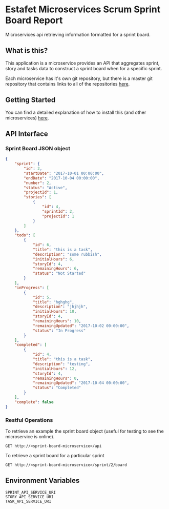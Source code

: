 # Estafet Microservices Scrum Sprint Board Report
Microservices api retrieving information formatted for a sprint board.
## What is this?
This application is a microservice provides an API that aggregates sprint, story and tasks data to construct a sprint board when for a specific sprint.

Each microservice has it's own git repository, but there is a master git repository that contains links to all of the repositories [here](https://github.com/Estafet-LTD/estafet-microservices-scrum).
## Getting Started
You can find a detailed explanation of how to install this (and other microservices) [here](https://github.com/Estafet-LTD/estafet-microservices-scrum#getting-started).
## API Interface

### Sprint Board JSON object

```json
{
    "sprint": {
        "id": 2,
        "startDate": "2017-10-01 00:00:00",
        "endDate": "2017-10-04 00:00:00",
        "number": 2,
        "status": "Active",
        "projectId": 1,
        "stories": [
            {
                "id": 4,
                "sprintId": 2,
                "projectId": 1
            }
        ]
    },
    "todo": [
        {
            "id": 6,
            "title": "this is a task",
            "description": "some rubbish",
            "initialHours": 6,
            "storyId": 4,
            "remainingHours": 6,
            "status": "Not Started"
        }
    ],
    "inProgress": [
        {
            "id": 5,
            "title": "hghghg",
            "description": "jhjhjh",
            "initialHours": 10,
            "storyId": 4,
            "remainingHours": 10,
            "remainingUpdated": "2017-10-02 00:00:00",
            "status": "In Progress"
        }
    ],
    "completed": [
        {
            "id": 4,
            "title": "this is a task",
            "description": "testing",
            "initialHours": 12,
            "storyId": 4,
            "remainingHours": 0,
            "remainingUpdated": "2017-10-04 00:00:00",
            "status": "Completed"
        }
    ],
    "complete": false
}
```

### Restful Operations

To retrieve an example the sprint board object (useful for testing to see the microservice is online).

```
GET http://<sprint-board-microservice>/api
```

To retrieve a sprint board for a particular sprint

```
GET http://<sprint-board-microservice>/sprint/2/board
```

## Environment Variables
```
SPRINT_API_SERVICE_URI
STORY_API_SERVICE_URI
TASK_API_SERVICE_URI
```
